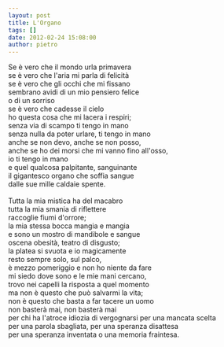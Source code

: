 ```yaml
---
layout: post
title: L'Organo
tags: []
date: 2012-02-24 15:08:00
author: pietro
---
```

Se è vero che il mondo urla primavera<br/>se è vero che l'aria mi parla di felicità<br/>se è vero che gli occhi che mi fissano<br/>sembrano avidi di un mio pensiero felice<br/>o di un sorriso<br/>se è vero che cadesse il cielo<br/>ho questa cosa che mi lacera i respiri;<br/>senza via di scampo ti tengo in mano<br/>senza nulla da poter urlare, ti tengo in mano<br/>anche se non devo, anche se non posso,<br/>anche se ho dei morsi che mi vanno fino all'osso,<br/>io ti tengo in mano<br/>e quel qualcosa palpitante, sanguinante<br/>il gigantesco organo che soffia sangue<br/>dalle sue mille caldaie spente.<br/><br/>Tutta la mia mistica ha del macabro<br/>tutta la mia smania di riflettere<br/>raccoglie fiumi d'orrore;<br/>la mia stessa bocca mangia e mangia<br/>e sono un mostro di mandibole e sangue<br/>oscena obesità, teatro di disgusto;<br/>la platea si svuota e io magicamente<br/>resto sempre solo, sul palco,<br/>è mezzo pomeriggio e non ho niente da fare<br/>mi siedo dove sono e le mie mani cercano,<br/>trovo nei capelli la risposta a quel momento<br/>ma non è questo che può salvarmi la vita;<br/>non è questo che basta a far tacere un uomo<br/>non basterà mai, non basterà mai<br/>per chi ha l'atroce idiozia di vergognarsi per una mancata scelta<br/>per una parola sbagliata, per una speranza disattesa<br/>per una speranza inventata o una memoria fraintesa.
